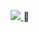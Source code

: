 <p align="center">   
  <a href="https://www.linkedin.com/in/dmitryduev/">
      <img src="https://img.shields.io/badge/LinkedIn-Dmitry--Duev-informational?style=for-the-badge&labelColor=black&logo=linkedin&logoColor=0077b5&&color=0077b5"/>
  </a>
   🔭
</p>

<!--
**dmitryduev/dmitryduev** is a ✨ _special_ ✨ repository because its `README.md` (this file) appears on your GitHub profile.

Here are some ideas to get you started:

- 🔭 I’m currently working on ...
- 🌱 I’m currently learning ...
- 👯 I’m looking to collaborate on ...
- 🤔 I’m looking for help with ...
- 💬 Ask me about ...
- 📫 How to reach me: ...
- 😄 Pronouns: ...
- ⚡ Fun fact: ...

![Dima's GitHub stats](https://github-readme-stats.vercel.app/api?username=dmitryduev&hide_border=false&hide_rank=true&show_icons=true&disable_animations=true&custom_title=Stats&theme=vue-dark&count_private=true)
-->
